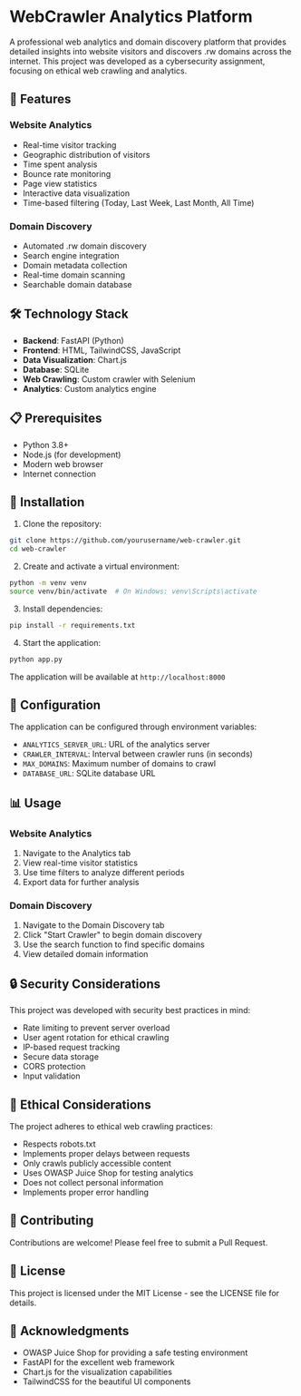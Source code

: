 # WebCrawler Analytics Platform

A professional web analytics and domain discovery platform that provides detailed insights into website visitors and discovers .rw domains across the internet. This project was developed as a cybersecurity assignment, focusing on ethical web crawling and analytics.

## 🚀 Features

### Website Analytics
- Real-time visitor tracking
- Geographic distribution of visitors
- Time spent analysis
- Bounce rate monitoring
- Page view statistics
- Interactive data visualization
- Time-based filtering (Today, Last Week, Last Month, All Time)

### Domain Discovery
- Automated .rw domain discovery
- Search engine integration
- Domain metadata collection
- Real-time domain scanning
- Searchable domain database

## 🛠️ Technology Stack

- **Backend**: FastAPI (Python)
- **Frontend**: HTML, TailwindCSS, JavaScript
- **Data Visualization**: Chart.js
- **Database**: SQLite
- **Web Crawling**: Custom crawler with Selenium
- **Analytics**: Custom analytics engine

## 📋 Prerequisites

- Python 3.8+
- Node.js (for development)
- Modern web browser
- Internet connection

## 🚀 Installation

1. Clone the repository:
```bash
git clone https://github.com/yourusername/web-crawler.git
cd web-crawler
```

2. Create and activate a virtual environment:
```bash
python -m venv venv
source venv/bin/activate  # On Windows: venv\Scripts\activate
```

3. Install dependencies:
```bash
pip install -r requirements.txt
```

4. Start the application:
```bash
python app.py
```

The application will be available at `http://localhost:8000`

## 🔧 Configuration

The application can be configured through environment variables:

- `ANALYTICS_SERVER_URL`: URL of the analytics server
- `CRAWLER_INTERVAL`: Interval between crawler runs (in seconds)
- `MAX_DOMAINS`: Maximum number of domains to crawl
- `DATABASE_URL`: SQLite database URL

## 📊 Usage

### Website Analytics
1. Navigate to the Analytics tab
2. View real-time visitor statistics
3. Use time filters to analyze different periods
4. Export data for further analysis

### Domain Discovery
1. Navigate to the Domain Discovery tab
2. Click "Start Crawler" to begin domain discovery
3. Use the search function to find specific domains
4. View detailed domain information

## 🔒 Security Considerations

This project was developed with security best practices in mind:

- Rate limiting to prevent server overload
- User agent rotation for ethical crawling
- IP-based request tracking
- Secure data storage
- CORS protection
- Input validation

## 📝 Ethical Considerations

The project adheres to ethical web crawling practices:

- Respects robots.txt
- Implements proper delays between requests
- Only crawls publicly accessible content
- Uses OWASP Juice Shop for testing analytics
- Does not collect personal information
- Implements proper error handling

## 🤝 Contributing

Contributions are welcome! Please feel free to submit a Pull Request.

## 📄 License

This project is licensed under the MIT License - see the LICENSE file for details.

## 🙏 Acknowledgments

- OWASP Juice Shop for providing a safe testing environment
- FastAPI for the excellent web framework
- Chart.js for the visualization capabilities
- TailwindCSS for the beautiful UI components
